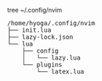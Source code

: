 tree ~/.config/nvim

<pre>
/home/hyoga/.config/nvim
├── init.lua
├── lazy-lock.json
└── lua
    ├── config
    │   └── lazy.lua
    └── plugins
        └── latex.lua
</pre>

